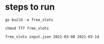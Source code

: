 # steps to run
`go build -o free_slots`

`chmod 777 free_slots`

`free_slots input.json 2021-03-08 2021-03-14`
